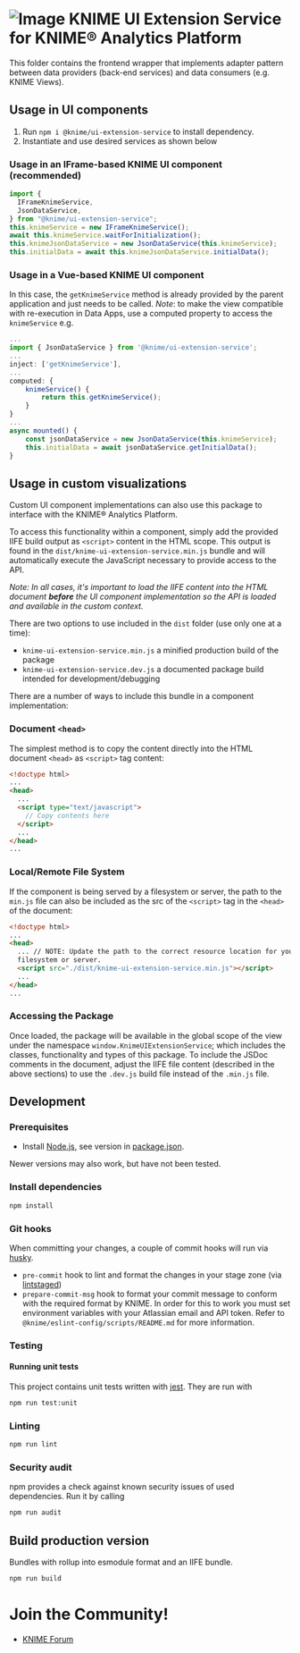 # ![Image](https://www.knime.com/files/knime_logo_github_40x40_4layers.png) KNIME UI Extension Service for KNIME® Analytics Platform

This folder contains the frontend wrapper that implements adapter pattern between data providers (back-end services) and
data consumers (e.g. KNIME Views).

## Usage in UI components

1. Run `npm i @knime/ui-extension-service` to install dependency.
2. Instantiate and use desired services as shown below

### Usage in an IFrame-based KNIME UI component (recommended)

```javascript
import {
  IFrameKnimeService,
  JsonDataService,
} from "@knime/ui-extension-service";
this.knimeService = new IFrameKnimeService();
await this.knimeService.waitForInitialization();
this.knimeJsonDataService = new JsonDataService(this.knimeService);
this.initialData = await this.knimeJsonDataService.initialData();
```

### Usage in a Vue-based KNIME UI component

In this case, the `getKnimeService` method is already provided by the parent application and just needs to be called.
_Note_: to make the view compatible with re-execution in Data Apps, use a computed property to access the `knimeService` e.g.

```javascript
...
import { JsonDataService } from '@knime/ui-extension-service';
...
inject: ['getKnimeService'],
...
computed: {
    knimeService() {
        return this.getKnimeService();
    }
}
...
async mounted() {
    const jsonDataService = new JsonDataService(this.knimeService);
    this.initialData = await jsonDataService.getInitialData();
}
```

## Usage in custom visualizations

Custom UI component implementations can also use this package to interface with the KNIME® Analytics Platform.

To access this functionality within a component, simply add the provided IIFE build output as `<script>` content in
the HTML scope. This output is found in the `dist/knime-ui-extension-service.min.js` bundle and will automatically
execute the JavaScript necessary to provide access to the API.

_Note: In all cases, it's important to load the IIFE
content into the HTML document **before** the UI component implementation so the API is loaded and available in the
custom context._

There are two options to use included in the `dist` folder (use only one at a time):

- `knime-ui-extension-service.min.js` a minified production build of the package
- `knime-ui-extension-service.dev.js` a documented package build intended for development/debugging

There are a number of ways to include this bundle in a component implementation:

### Document `<head>`

The simplest method is to copy the content directly into
the HTML document `<head>` as `<script>` tag content:

```html
<!doctype html>
...
<head>
  ...
  <script type="text/javascript">
    // Copy contents here
  </script>
  ...
</head>
...
```

### Local/Remote File System

If the component is being served by a filesystem or server, the path to the `min.js` file can also be included
as the src of the `<script>` tag in the `<head>` of the document:

```html
<!doctype html>
...
<head>
  ... // NOTE: Update the path to the correct resource location for your
  filesystem or server.
  <script src="./dist/knime-ui-extension-service.min.js"></script>
  ...
</head>
...
```

### Accessing the Package

Once loaded, the package will be available in the global scope of the view under the namespace
`window.KnimeUIExtensionService`; which includes the classes, functionality and types of this package. To include the
JSDoc comments in the document, adjust the IIFE file content (described in the above sections) to use the `.dev.js`
build file instead of the `.min.js` file.

## Development

### Prerequisites

- Install [Node.js][node], see version in [package.json](package.json).

Newer versions may also work, but have not been tested.

### Install dependencies

```sh
npm install
```

### Git hooks

When committing your changes, a couple of commit hooks will run via [husky].

- `pre-commit` hook to lint and format the changes in your stage zone (via [lintstaged])
- `prepare-commit-msg` hook to format your commit message to conform with the required format by KNIME. In order for this to work you must set environment variables with your Atlassian email and API token. Refer to `@knime/eslint-config/scripts/README.md` for more information.

### Testing

#### Running unit tests

This project contains unit tests written with [jest]. They are run with

```sh
npm run test:unit
```

### Linting

```sh
npm run lint
```

### Security audit

npm provides a check against known security issues of used dependencies. Run it by calling

```sh
npm run audit
```

## Build production version

Bundles with rollup into esmodule format and an IIFE bundle.

```sh
npm run build
```

# Join the Community!

- [KNIME Forum](https://forum.knime.com/)

[node]: https://nodejs.org/
[Vue]: https://vuejs.org/
[jest]: https://jestjs.io/en
[husky]: https://www.npmjs.com/package/husky
[lintstaged]: https://github.com/okonet/lint-staged
